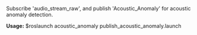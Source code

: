 Subscribe 'audio_stream_raw', and publish 'Acoustic_Anomaly' for acoustic anomaly detection.


**Usage:**
$roslaunch acoustic_anomaly publish_acoustic_anomaly.launch
